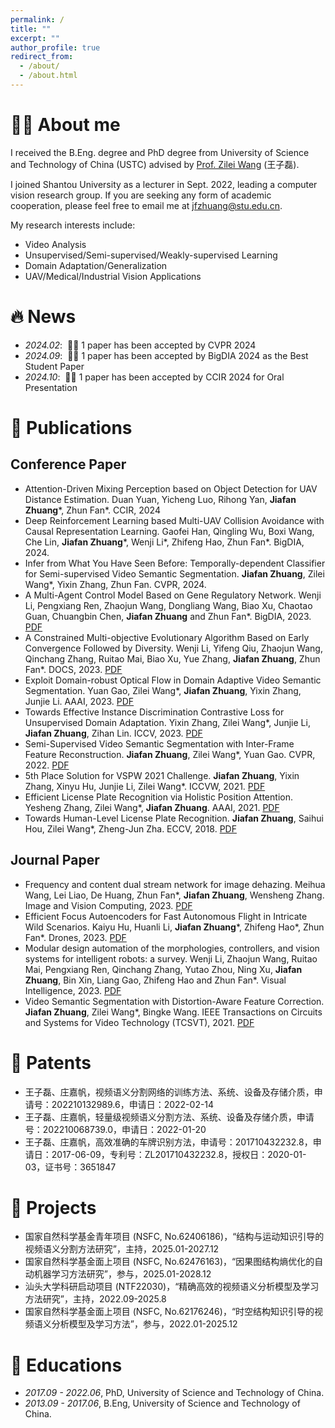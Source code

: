 ```yaml
---
permalink: /
title: ""
excerpt: ""
author_profile: true
redirect_from: 
  - /about/
  - /about.html
---
```


<span class='anchor' id='about-me'></span>

# 🤵🏻 About me
I received the B.Eng. degree and PhD degree from University of Science and Technology of China (USTC) advised by [Prof. Zilei Wang](http://vim.ustc.edu.cn/) (王子磊).

I joined Shantou University as a lecturer in Sept. 2022, leading a computer vision research group. If you are seeking any form of academic cooperation, please feel free to email me at jfzhuang@stu.edu.cn. 

My research interests include:
- Video Analysis 
- Unsupervised/Semi-supervised/Weakly-supervised Learning
- Domain Adaptation/Generalization
- UAV/Medical/Industrial Vision Applications 

# 🔥 News
- *2024.02*: &nbsp;🎉🎉 1 paper has been accepted by CVPR 2024
- *2024.09*: &nbsp;🎉🎉 1 paper has been accepted by BigDIA 2024 as the Best Student Paper
- *2024.10*: &nbsp;🎉🎉 1 paper has been accepted by CCIR 2024 for Oral Presentation 

# 📝 Publications
## Conference Paper
- Attention-Driven Mixing Perception based on Object Detection for UAV Distance Estimation. Duan Yuan, Yicheng Luo, Rihong Yan, **Jiafan Zhuang***, Zhun Fan*. CCIR, 2024
- Deep Reinforcement Learning based Multi-UAV Collision Avoidance with Causal Representation Learning. Gaofei Han, Qingling Wu, Boxi Wang, Che Lin, **Jiafan Zhuang***, Wenji Li*, Zhifeng Hao, Zhun Fan*. BigDIA, 2024.
- Infer from What You Have Seen Before: Temporally-dependent Classifier for Semi-supervised Video Semantic Segmentation. **Jiafan Zhuang**, Zilei Wang*, Yixin Zhang, Zhun Fan. CVPR, 2024.
- A Multi-Agent Control Model Based on Gene Regulatory Network. Wenji Li, Pengxiang Ren, Zhaojun Wang, Dongliang Wang, Biao Xu, Chaotao Guan, Chuangbin Chen, **Jiafan Zhuang** and Zhun Fan*. BigDIA, 2023. [PDF](/publications/2023-BigDIA.pdf)
- A Constrained Multi-objective Evolutionary Algorithm Based on Early Convergence Followed by Diversity. Wenji Li, Yifeng Qiu, Zhaojun Wang, Qinchang Zhang, Ruitao Mai, Biao Xu, Yue Zhang, **Jiafan Zhuang**, Zhun Fan*. DOCS, 2023. [PDF](/publications/2023-DOCS.pdf)
- Exploit Domain-robust Optical Flow in Domain Adaptive Video Semantic Segmentation. Yuan Gao, Zilei Wang*, **Jiafan Zhuang**, Yixin Zhang, Junjie Li. AAAI, 2023. [PDF](/publications/2023-AAAI.pdf)
- Towards Effective Instance Discrimination Contrastive Loss for Unsupervised Domain Adaptation. Yixin Zhang, Zilei Wang*, Junjie Li, **Jiafan Zhuang**, Zihan Lin. ICCV, 2023. [PDF](/publications/2023-ICCV.pdf)
- Semi-Supervised Video Semantic Segmentation with Inter-Frame Feature Reconstruction. **Jiafan Zhuang**, Zilei Wang*, Yuan Gao. CVPR, 2022. [PDF](/publications/2022-CVPR.pdf)
- 5th Place Solution for VSPW 2021 Challenge. **Jiafan Zhuang**, Yixin Zhang, Xinyu Hu, Junjie Li, Zilei Wang*. ICCVW, 2021. [PDF](/publications/2022-ICCVW.pdf)
- Efficient License Plate Recognition via Holistic Position Attention. Yesheng Zhang, Zilei Wang*, **Jiafan Zhuang**. AAAI, 2021. [PDF](/publications/2021-AAAI.pdf)
- Towards Human-Level License Plate Recognition. **Jiafan Zhuang**, Saihui Hou, Zilei Wang*, Zheng-Jun Zha. ECCV, 2018. [PDF](/publications/2018-ECCV.pdf)

## Journal Paper
- Frequency and content dual stream network for image dehazing. Meihua Wang, Lei Liao, De Huang, Zhun Fan*, **Jiafan Zhuang**, Wensheng Zhang. Image and Vision Computing, 2023. [PDF](/publications/2023-IVC.pdf)
- Efficient Focus Autoencoders for Fast Autonomous Flight in Intricate Wild Scenarios. Kaiyu Hu, Huanli Li, **Jiafan Zhuang***, Zhifeng Hao*, Zhun Fan*. Drones, 2023. [PDF](/publications/2023-Drones.pdf)
- Modular design automation of the morphologies, controllers, and vision systems for intelligent robots: a survey. Wenji Li, Zhaojun Wang, Ruitao Mai, Pengxiang Ren, Qinchang Zhang, Yutao Zhou, Ning Xu, **Jiafan Zhuang**, Bin Xin, Liang Gao, Zhifeng Hao and Zhun Fan*. Visual Intelligence, 2023. [PDF](/publications/2023-VI.pdf)
- Video Semantic Segmentation with Distortion-Aware Feature Correction. **Jiafan Zhuang**, Zilei Wang*, Bingke Wang. IEEE Transactions on Circuits and Systems for Video Technology (TCSVT), 2021. [PDF](/publications/2021-TCSVT.pdf)

# 📝 Patents
- 王子磊、庄嘉帆，视频语义分割网络的训练方法、系统、设备及存储介质，申请号：202210132989.6，申请日：2022-02-14
- 王子磊、庄嘉帆，轻量级视频语义分割方法、系统、设备及存储介质，申请号：202210068739.0，申请日：2022-01-20
- 王子磊、庄嘉帆，高效准确的车牌识别方法，申请号：201710432232.8，申请日：2017-06-09，专利号：ZL201710432232.8，授权日：2020-01-03，证书号：3651847

# 📝 Projects
- 国家自然科学基金青年项目 (NSFC, No.62406186)，“结构与运动知识引导的视频语义分割方法研究”，主持，2025.01-2027.12
- 国家自然科学基金面上项目 (NSFC, No.62476163)，“因果图结构熵优化的自动机器学习方法研究”，参与，2025.01-2028.12
- 汕头大学科研启动项目 (NTF22030)，“精确高效的视频语义分析模型及学习方法研究”，主持，2022.09-2025.8
- 国家自然科学基金面上项目 (NSFC, No.62176246)，“时空结构知识引导的视频语义分析模型及学习方法”，参与，2022.01-2025.12

# 📖 Educations
- *2017.09 - 2022.06*, PhD, University of Science and Technology of China. 
- *2013.09 - 2017.06*, B.Eng, University of Science and Technology of China. 
